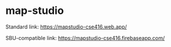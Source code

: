# map-studio
Standard link: https://mapstudio-cse416.web.app/

SBU-compatible link: https://mapstudio-cse416.firebaseapp.com/